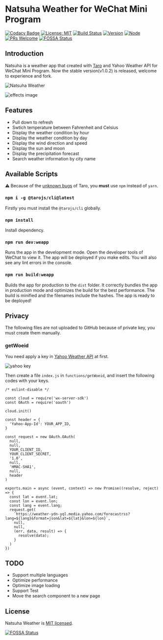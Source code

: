 # Natsuha Weather for WeChat Mini Program

[![Codacy Badge](https://api.codacy.com/project/badge/Grade/4bfa9469141e41949181fd7f0452c196)](https://app.codacy.com/app/YanceyOfficial/Natsuha-Weather?utm_source=github.com&utm_medium=referral&utm_content=YanceyOfficial/Natsuha-Weather&utm_campaign=Badge_Grade_Dashboard)
[![License: MIT](https://img.shields.io/badge/License-MIT-green.svg)](https://opensource.org/licenses/MIT)
[![Build Status](https://travis-ci.com/YanceyOfficial/Natsuha-Weather.svg?branch=master)](https://travis-ci.com/YanceyOfficial/Natsuha-Weather)
[![Version](https://img.shields.io/badge/version-1.0.2-blue.svg)](https://github.com/YanceyOfficial/Natsuha-Weather)
[![Node](https://img.shields.io/badge/node-%3E%3D8.0.0-green.svg)](https://github.com/YanceyOfficial/Natsuha-Weather)
[![PRs Welcome](https://img.shields.io/badge/PRs-welcome-green.svg)](https://github.com/YanceyOfficial/Natsuha-Weather/pulls)
[![FOSSA Status](https://app.fossa.io/api/projects/git%2Bgithub.com%2FYanceyOfficial%2FNatsuha-Weather.svg?type=shield)](https://app.fossa.io/projects/git%2Bgithub.com%2FYanceyOfficial%2FNatsuha-Weather?ref=badge_shield)

## Introduction

Natsuha is a weather app that created with [Taro](https://github.com/NervJS/taro)
and Yahoo Weather API for WeChat Mini Program. Now the stable version(v1.0.2) is released,
welcome to experience and fork.

![Natsuha Weather](https://yancey-assets.oss-cn-beijing.aliyuncs.com/natsuha_344.jpg)

![effects image](https://yancey-assets.oss-cn-beijing.aliyuncs.com/barcelona.jpg)

## Features

- Pull down to refresh
- Swtich temperature between Fahrenheit and Celsius
- Display the weather condition by hour
- Display the weather condition by day
- Display the wind direction and speed
- Display the sun and moon
- Display the precipitation forecast
- Search weather information by city name

## Available Scripts

⚠️ Because of the [unknown bugs](https://github.com/NervJS/taro/issues/699) of Taro, you **must** use `npm` instead of `yarn`.

### `npm i -g @tarojs/cli@latest`

Firstly you must install the `@tarojs/cli` globally.

### `npm install`

Install dependency.

### `npm run dev:weapp`

Runs the app in the development mode. Open the developer tools of WeChat to view it. The app will be deployed if you make edits. You will also see any lint errors in the console.

### `npm run build:weapp`

Builds the app for production to the `dist` folder. It correctly bundles the app in production mode and optimizes the build for the best performance. The build is minified and the filenames include the hashes. The app is ready to be deployed!

## Privacy

The following files are not uploaded to GitHub because of private key, you must create them manually.

### getWoeid

You need apply a key in [Yahoo Weather API](https://developer.yahoo.com/weather/) at first.

![yahoo key](https://yancey-assets.oss-cn-beijing.aliyuncs.com/Jietu20190221-135157.jpg)

Then create a file `index.js` in `functions/getWoeid`, and insert the following codes with your keys.

    /* eslint-disable */

    const cloud = require('wx-server-sdk')
    const OAuth = require('oauth')

    cloud.init()

    const header = {
      'Yahoo-App-Id': YOUR_APP_ID,
    }

    const request = new OAuth.OAuth(
      null,
      null,
      YOUR_CLIENT_ID,
      YOUR_CLIENT_SECRET,
      '1.0',
      null,
      'HMAC-SHA1',
      null,
      header
    )

    exports.main = async (event, context) => new Promise((resolve, reject) => {
      const lat = event.lat;
      const lon = event.lon;
      const lang = event.lang;
      request.get(
        `https://weather-ydn-yql.media.yahoo.com/forecastrss?lang=${lang}&format=json&lat=${lat}&lon=${lon}`,
        null,
        null,
        (err, data, result) => {
          resolve(data);
        }
      )
    })

## TODO

- Support multiple languages
- Optimize performance
- Optimize image loading
- Support Test
- Move the search component to a new page

## License

Natsuha Weather is [MIT licensed](https://opensource.org/licenses/MIT).


[![FOSSA Status](https://app.fossa.io/api/projects/git%2Bgithub.com%2FYanceyOfficial%2FNatsuha-Weather.svg?type=large)](https://app.fossa.io/projects/git%2Bgithub.com%2FYanceyOfficial%2FNatsuha-Weather?ref=badge_large)
